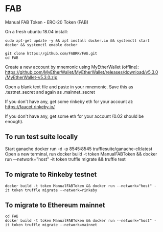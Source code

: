 # FAB
Manual FAB Token - ERC-20 Token (FAB)

On a fresh ubuntu 18.04 install:

    sudo apt-get update -y && apt install docker.io && systemctl start docker && systemctl enable docker

    git clone https://github.com/FABRK/FAB.git
    cd FAB

Create a new account by mnemonic using MyEtherWallet (offline): https://github.com/MyEtherWallet/MyEtherWallet/releases/download/v5.3.0/MyEtherWallet-v5.3.0.zip

Open a blank text file and paste in your mnemonic. Save this as .testnet_secret and again as .mainnet_secret

If you don't have any, get some rinkeby eth for your account at: https://faucet.rinkeby.io/

If you don't have any, get some eth for your account (0.02 should be enough).

## To run test suite locally
Start ganache
    docker run -d -p 8545:8545 trufflesuite/ganache-cli:latest
Open a new terminal, run
    docker build -t token ManualFABToken && docker run --network="host" -it token truffle migrate && truffle test

## To migrate to Rinkeby testnet
    docker build -t token ManualFABToken && docker run --network="host" -it token truffle migrate --network=rinkeby

## To migrate to Ethereum mainnet
    cd FAB
    docker build -t token ManualFABToken && docker run --network="host" -it token truffle migrate --network=mainnet
